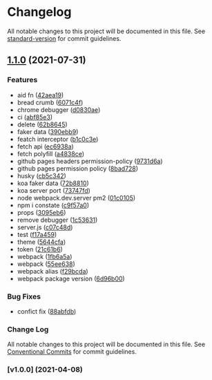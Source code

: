 # Changelog

All notable changes to this project will be documented in this file. See [standard-version](https://github.com/conventional-changelog/standard-version) for commit guidelines.

## [1.1.0](https://github.com/wkylin/promotion-web/compare/v1.0.0...v1.1.0) (2021-07-31)


### Features

* aid fn ([42aea19](https://github.com/wkylin/promotion-web/commit/42aea19b51562afa68298107549fa6d8443d9b06))
* bread crumb ([6071c4f](https://github.com/wkylin/promotion-web/commit/6071c4f5cdf4434d5635a4a741acbd70cadee554))
* chrome debugger ([d0830ae](https://github.com/wkylin/promotion-web/commit/d0830ae3977c744b7d92ff60b25427b827048025))
* ci ([abf85e3](https://github.com/wkylin/promotion-web/commit/abf85e3b24da884f520014766eadc21d20eaeb47))
* delete ([62b8645](https://github.com/wkylin/promotion-web/commit/62b8645f1439c4bb3286faa0eb9c85d5e8761189))
* faker data ([390ebb9](https://github.com/wkylin/promotion-web/commit/390ebb968160ccf98db4194bdab2389a54b97913))
* featch interceptor ([b1c0c3e](https://github.com/wkylin/promotion-web/commit/b1c0c3e4df85dc9738625c134da4ac033fda7a3b))
* fetch api ([ec6938a](https://github.com/wkylin/promotion-web/commit/ec6938aef43daedcb8ec121697ad2c069c95f953))
* fetch polyfill ([a4838ce](https://github.com/wkylin/promotion-web/commit/a4838ce1d509850d76d5f784ebdb72cb7b30472a))
* github pages headers permission-policy ([9731d6a](https://github.com/wkylin/promotion-web/commit/9731d6adf8637a8e11f2f705f8e867f6e7fa5e3e))
* github pages permission policy ([8bad728](https://github.com/wkylin/promotion-web/commit/8bad72829365456ca0840f3f1092c4b1232e8d3a))
* husky ([cb5c342](https://github.com/wkylin/promotion-web/commit/cb5c342e716f137ea6acdd52948afae194e661da))
* koa faker data ([72b8810](https://github.com/wkylin/promotion-web/commit/72b8810e7ca46e6b85c72d19fc1866a01a200c5a))
* koa server port ([73747fd](https://github.com/wkylin/promotion-web/commit/73747fd69af36f96fa48a39ca69bb7dc7c57ce76))
* node webpack.dev.server pm2 ([01c0105](https://github.com/wkylin/promotion-web/commit/01c01059a7484d368683b86e7804e7f944c79497))
* npm i constate ([c9f57a0](https://github.com/wkylin/promotion-web/commit/c9f57a02d785eae601222b045e40e2751bd125bf))
* props ([3095eb6](https://github.com/wkylin/promotion-web/commit/3095eb62429d2d447cc21bf81050c5cf597723c7))
* remove debugger ([1c53631](https://github.com/wkylin/promotion-web/commit/1c53631622f150e08466dd6cfc06b5a4a4e739ce))
* server.js ([c07c48d](https://github.com/wkylin/promotion-web/commit/c07c48d82cb7dea9cdf4820c6d32fe88c669de92))
* test ([f17a459](https://github.com/wkylin/promotion-web/commit/f17a459a961a64aa8bd9090d00b8a6ed50b73aed))
* theme ([5644cfa](https://github.com/wkylin/promotion-web/commit/5644cfad3bcd7c10d9f80ee9b4baa40904796a23))
* token ([21c61b6](https://github.com/wkylin/promotion-web/commit/21c61b672ddc1350716b437a29fafc59deaac649))
* webpack ([1fb6a5a](https://github.com/wkylin/promotion-web/commit/1fb6a5a9da9d74b6d43b9d475b9fcd4b7077af60))
* webpack ([55ee638](https://github.com/wkylin/promotion-web/commit/55ee638011830e63c3658c7d0a56e34febd10233))
* webpack alias ([f29bcda](https://github.com/wkylin/promotion-web/commit/f29bcda113b041deaef7389536b55c138a52f1d8))
* webpack package version ([6d96b00](https://github.com/wkylin/promotion-web/commit/6d96b005c17dabf20bffe370431b685127d1d81a))


### Bug Fixes

* confict fix ([88abfdb](https://github.com/wkylin/promotion-web/commit/88abfdb53eeaf226d757a428b978c7b5babb1c37))

### Change Log

All notable changes to this project will be documented in this file.
See [Conventional Commits](https://conventionalcommits.org) for commit guidelines.

### [v1.0.0] (2021-04-08)

